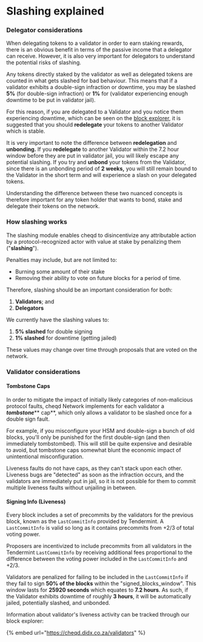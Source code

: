 # Slashing explained

### Delegator considerations

When delegating tokens to a validator in order to earn staking rewards, there is an obvious benefit in terms of the passive income that a delegator can receive. However, it is also very important for delegators to understand the potential risks of slashing.

Any tokens directly staked by the validator as well as delegated tokens are counted in what gets slashed for bad behaviour. This means that if a validator exhibits a double-sign infraction or downtime, you may be slashed **5%** (for double-sign infraction) or **1%** for (validator experiencing enough downtime to be put in validator jail).

For this reason, if you are delegated to a Validator and you notice them experiencing downtime, which can be seen on the [block explorer](https://cheqd.didx.co.za/validators), it is suggested that you should **redelegate** your tokens to another Validator which is stable.

It is very important to note the difference between **redelegation** and **unbonding.** If you **redelegate** to another Validator within the 7.2 hour window before they are put in validator jail, you will likely escape any potential slashing. If you try and **unbond** your tokens from the Validator, since there is an unbonding period of **2 weeks,** you will still remain bound to the Validator in the short term and will experience a slash on your delegated tokens.

Understanding the difference between these two nuanced concepts is therefore important for any token holder that wants to bond, stake and delegate their tokens on the network.

### How slashing works

The slashing module enables cheqd to disincentivize any attributable action by a protocol-recognized actor with value at stake by penalizing them ("**slashing**").

Penalties may include, but are not limited to:

* Burning some amount of their stake
* Removing their ability to vote on future blocks for a period of time.

Therefore, slashing should be an important consideration for both:

1. **Validators**; and
2. **Delegators**

We currently have the slashing values to:

1. **5% slashed** for double signing
2. **1% slashed** for downtime (getting jailed)

These values may change over time through proposals that are voted on the network.

### Validator considerations

#### Tombstone Caps <a href="#tombstone-caps" id="tombstone-caps"></a>

In order to mitigate the impact of initially likely categories of non-malicious protocol faults, cheqd Network implements for each validator a _**tombstone**_\*\* cap\*\*, which only allows a validator to be slashed once for a double sign fault.

For example, if you misconfigure your HSM and double-sign a bunch of old blocks, you'll only be punished for the first double-sign (and then immediately tombstombed). This will still be quite expensive and desirable to avoid, but tombstone caps somewhat blunt the economic impact of unintentional misconfiguration.

Liveness faults do not have caps, as they can't stack upon each other. Liveness bugs are "detected" as soon as the infraction occurs, and the validators are immediately put in jail, so it is not possible for them to commit multiple liveness faults without unjailing in between.

#### Signing Info (Liveness) <a href="#signing-info-liveness" id="signing-info-liveness"></a>

Every block includes a set of precommits by the validators for the previous block, known as the `LastCommitInfo` provided by Tendermint. A `LastCommitInfo` is valid so long as it contains precommits from +2/3 of total voting power.

Proposers are incentivized to include precommits from all validators in the Tendermint `LastCommitInfo` by receiving additional fees proportional to the difference between the voting power included in the `LastCommitInfo` and +2/3.

Validators are penalized for failing to be included in the `LastCommitInfo` if they fail to sign **50% of the blocks** within the "signed\_blocks\_window". This window lasts for **25920 seconds** which equates to **7.2 hours**. As such, if the Validator exhibits downtime of roughly **3 hours**, it will be automatically jailed, potentially slashed, and unbonded.

Information about validator's liveness activity can be tracked through our block explorer:

{% embed url="https://cheqd.didx.co.za/validators" %}

###
